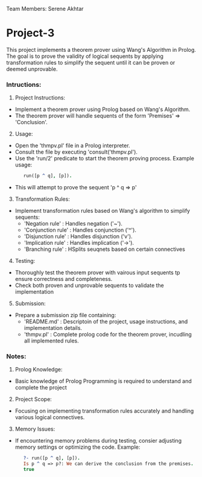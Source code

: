 Team Members: Serene Akhtar

# Project-3
This project implements a theorem prover using Wang's Algorithm in Prolog. The goal is to prove the validity of logical sequents by applying transformation rules to simplify the sequent until it can be proven or deemed unprovable. 

### Intructions:
1. Project Instructions:
  - Implement a theorem prover using Prolog based on Wang's Algorithm.
  - The theorem prover will handle sequents of the form 'Premises' => 'Conclusion'.
2. Usage:
  - Open the 'thmpv.pl' file in a Prolog interpreter.
  - Consult the file by executing 'consult('thmpv.pl').
  - Use the 'run/2' predicate to start the theorem proving process. Example usage:
    ```prolog
       run([p ^ q], [p]).
    ```
  - This will attempt to prove the sequent 'p ^ q => p'
3. Transformation Rules:
  - Implement transformation rules based on Wang's algorithm to simplify sequents:
      - 'Negation rule' : Handles negation ('~').
      - 'Conjunction rule' : Handles conjunction ('^').
      - 'Disjunction rule' : Handles disjunction ('v').
      - 'Implication rule' : Handles implication ('->').
      - 'Branching rule' : HSplits seuqnets based on certain connectives
4. Testing:
  - Thoroughly test the theorem prover with vairous input sequents tp ensure correctness and completeness.
  - Check both proven and unprovable sequents to validate the implementation
5. Submission:
  - Prepare a submission zip file containing:
      - 'README.md' : Descriptoin of the project, usage instructions, and implementation details.
      - 'thmpv.pl' : Complete prolog code for the theorem prover, incudling all implemented rules.
   
### Notes:
1. Prolog Knowledge:
  - Basic knowledge of Prolog Programming is required to understand and complete the project
2. Project Scope:
  - Focusing on implementing transformation rules accurately and handling various logical connectives.
3. Memory Issues:
  - If encountering memory problems during testing, consier adjusting memory settings or optimizing the code. Example:
    ```prolog
       ?- run([p ^ q], [p]).
       Is p ^ q => p?: We can derive the conclusion from the premises.
       true
